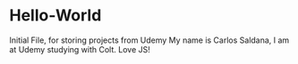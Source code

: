 # Hello-World
Initial File, for storing projects from Udemy
My name is Carlos Saldana, I am at Udemy studying with Colt. Love JS!
